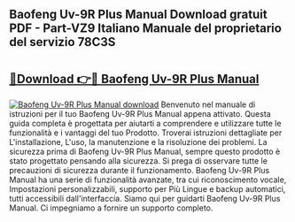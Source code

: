 ## Baofeng Uv-9R Plus Manual Download gratuit PDF - Part-VZ9 Italiano Manuale del proprietario del servizio 78C3S

# <h2><a href="http://dfgjg7.blite.top/?on=Baofeng+Uv-9R+Plus+Manual">🔗Download 👉🔴 Baofeng Uv-9R Plus Manual</a></h2>

[![Baofeng Uv-9R Plus Manual download](https://i.imgur.com/lujVjoI.png)](http://dfgjg7.blite.top/?on=Baofeng+Uv-9R+Plus+Manual)
Benvenuto nel manuale di istruzioni per il tuo Baofeng Uv-9R Plus Manual appena attivato. Questa guida completa è progettata per aiutarti a comprendere e utilizzare tutte le funzionalità e i vantaggi del tuo Prodotto. Troverai istruzioni dettagliate per L'installazione, L'uso, la manutenzione e la risoluzione dei problemi. La sicurezza prima di Baofeng Uv-9R Plus Manual, sempre questo prodotto è stato progettato pensando alla sicurezza. Si prega di osservare tutte le precauzioni di sicurezza durante il funzionamento. Baofeng Uv-9R Plus Manual ha una serie di funzionalità avanzate, tra cui riconoscimento vocale, Impostazioni personalizzabili, supporto per Più Lingue e backup automatici, tutti accessibili dall'interfaccia. Siamo qui per guidarti Baofeng Uv-9R Plus Manual. Ci impegniamo a fornire un supporto completo.
